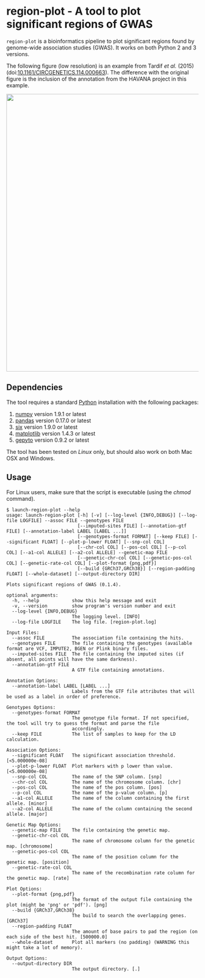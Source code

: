 # region-plot - A tool to plot significant regions of GWAS

`region-plot` is a bioinformatics pipeline to plot significant regions found by
genome-wide association studies (GWAS). It works on both Python 2 and 3
versions.

The following figure (low resolution) is an example from Tardif *et al.* (2015)
(doi:[10.1161/CIRCGENETICS.114.000663](http://dx.doi.org/10.1161/CIRCGENETICS.114.000663)).
The difference with the original figure is the inclusion of the annotation from
the HAVANA project in this example.

<img src=https://raw.github.com/pgxcentre/region-plot/master/example.png width=728 />

## Dependencies

The tool requires a standard [Python](http://python.org/) installation with the
following packages:

1. [numpy](http://www.numpy.org/) version 1.9.1 or latest
2. [pandas](http://pandas.pydata.org/) version 0.17.0 or latest
3. [six](http://pythonhosted.org/six/) version 1.9.0 or latest
4. [matplotlib](http://matplotlib.org/) version 1.4.3 or latest
5. [gepyto](https://github.com/legaultmarc/gepyto) version 0.9.2 or latest

The tool has been tested on *Linux* only, but should also work on both Mac OSX
and Windows.

## Usage

For Linux users, make sure that the script is executable (using the *chmod*
command).

```console
$ launch-region-plot --help
usage: launch-region-plot [-h] [-v] [--log-level {INFO,DEBUG}] [--log-file LOGFILE] --assoc FILE --genotypes FILE
                          [--imputed-sites FILE] [--annotation-gtf FILE] [--annotation-label LABEL [LABEL ...]]
                          [--genotypes-format FORMAT] [--keep FILE] [--significant FLOAT] [--plot-p-lower FLOAT] [--snp-col COL]
                          [--chr-col COL] [--pos-col COL] [--p-col COL] [--a1-col ALLELE] [--a2-col ALLELE] --genetic-map FILE
                          [--genetic-chr-col COL] [--genetic-pos-col COL] [--genetic-rate-col COL] [--plot-format {png,pdf}]
                          [--build {GRCh37,GRCh38}] [--region-padding FLOAT] [--whole-dataset] [--output-directory DIR]

Plots significant regions of GWAS (0.1.4).

optional arguments:
  -h, --help            show this help message and exit
  -v, --version         show program's version number and exit
  --log-level {INFO,DEBUG}
                        The logging level. [INFO]
  --log-file LOGFILE    The log file. [region-plot.log]

Input Files:
  --assoc FILE          The association file containing the hits.
  --genotypes FILE      The file containing the genotypes (available format are VCF, IMPUTE2, BGEN or Plink binary files.
  --imputed-sites FILE  The file containing the imputed sites (if absent, all points will have the same darkness).
  --annotation-gtf FILE
                        A GTF file containing annotations.

Annotation Options:
  --annotation-label LABEL [LABEL ...]
                        Labels from the GTF file attributes that will be used as a label in order of preference.

Genotypes Options:
  --genotypes-format FORMAT
                        The genotype file format. If not specified, the tool will try to guess the format and parse the file
                        accordingly.
  --keep FILE           The list of samples to keep for the LD calculation.

Association Options:
  --significant FLOAT   The significant association threshold. [<5.000000e-08]
  --plot-p-lower FLOAT  Plot markers with p lower than value. [<5.000000e-08]
  --snp-col COL         The name of the SNP column. [snp]
  --chr-col COL         The name of the chromosome column. [chr]
  --pos-col COL         The name of the pos column. [pos]
  --p-col COL           The name of the p-value column. [p]
  --a1-col ALLELE       The name of the column containing the first allele. [minor]
  --a2-col ALLELE       The name of the column containing the second allele. [major]

Genetic Map Options:
  --genetic-map FILE    The file containing the genetic map.
  --genetic-chr-col COL
                        The name of chromosome column for the genetic map. [chromosome]
  --genetic-pos-col COL
                        The name of the position column for the genetic map. [position]
  --genetic-rate-col COL
                        The name of the recombination rate column for the genetic map. [rate]

Plot Options:
  --plot-format {png,pdf}
                        The format of the output file containing the plot (might be 'png' or 'pdf'). [png]
  --build {GRCh37,GRCh38}
                        The build to search the overlapping genes. [GRCh37]
  --region-padding FLOAT
                        The amount of base pairs to pad the region (on each side of the best hit. [500000.0]
  --whole-dataset       Plot all markers (no padding) (WARNING this might take a lot of memory).

Output Options:
  --output-directory DIR
                        The output directory. [.]
```
